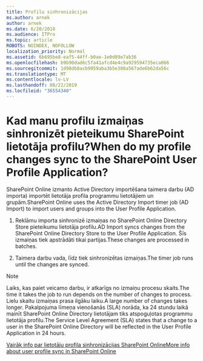 ```yaml
---
title: Profilu sinhronizācijas
ms.author: arnek
author: arnek
ms.date: 6/20/2018
ms.audience: ITPro
ms.topic: article
ROBOTS: NOINDEX, NOFOLLOW
localization_priority: Normal
ms.assetid: 6b695be8-eaf5-44ff-b0ae-1e0d89e7ab36
ms.openlocfilehash: b9b90dad6c5fa41afcd4e4c9a929594735eca066
ms.sourcegitcommit: 1d98db8acb9959aba3b5e308a567ade6b62da56c
ms.translationtype: MT
ms.contentlocale: lv-LV
ms.lasthandoff: 08/22/2019
ms.locfileid: "36554340"
---
```

# <a name="when-do-my-profile-changes-sync-to-the-sharepoint-user-profile-application"></a><span data-ttu-id="e16d4-102">Kad manu profilu izmaiņas sinhronizēt pieteikumu SharePoint lietotāja profilu?</span><span class="sxs-lookup"><span data-stu-id="e16d4-102">When do my profile changes sync to the SharePoint User Profile Application?</span></span>

<span data-ttu-id="e16d4-103">SharePoint Online izmanto Active Directory importēšana taimera darbu (AD importa) importēt lietotāja profila programmu lietotājiem un grupām.</span><span class="sxs-lookup"><span data-stu-id="e16d4-103">SharePoint Online uses the Active Directory Import timer job (AD Import) to import users and groups into the User Profile Application.</span></span> 
  
1. <span data-ttu-id="e16d4-104">Reklāmu importa sinhronizē izmaiņas no SharePoint Online Directory Store pieteikumu lietotāja profilu.</span><span class="sxs-lookup"><span data-stu-id="e16d4-104">AD Import syncs changes from the SharePoint Online Directory Store to the User Profile Application.</span></span> <span data-ttu-id="e16d4-105">Šīs izmaiņas tiek apstrādāti tikai partijas.</span><span class="sxs-lookup"><span data-stu-id="e16d4-105">These changes are processed in batches.</span></span>
    
2. <span data-ttu-id="e16d4-106">Taimera darbu vada, līdz tiek sinhronizētas izmaiņas.</span><span class="sxs-lookup"><span data-stu-id="e16d4-106">The timer job runs until the changes are synced.</span></span>
    
> [!NOTE]
> <span data-ttu-id="e16d4-107">Laiks, kas paiet veicamo darbu, ir atkarīgs no izmaiņu procesu skaits.</span><span class="sxs-lookup"><span data-stu-id="e16d4-107">The time it takes the job to run depends on the number of changes to process.</span></span> <span data-ttu-id="e16d4-108">Lielu skaitu izmaiņas prasa ilgāku laiku.</span><span class="sxs-lookup"><span data-stu-id="e16d4-108">A large number of changes takes longer.</span></span> <span data-ttu-id="e16d4-109">Pakalpojuma līmeņa vienošanās (SLA) norāda, ka 24 stundu laikā mainīt SharePoint Online Directory lietotājam tiks atspoguļotas programmu lietotāja profilu.</span><span class="sxs-lookup"><span data-stu-id="e16d4-109">The Service Level Agreement (SLA) states that a change to a user in the SharePoint Online Directory will be reflected in the User Profile Application in 24 hours.</span></span> 
  
[<span data-ttu-id="e16d4-110">Vairāk info par lietotāju profila sinhronizācijas SharePoint Online</span><span class="sxs-lookup"><span data-stu-id="e16d4-110">More info about user profile sync in SharePoint Online</span></span>](https://go.microsoft.com/fwlink/?linkid=875671)
  

